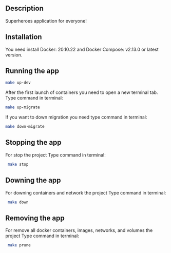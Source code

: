 ## Description

Superheroes application for everyone!

## Installation

You need install Docker: 20.10.22 and Docker Compose: v2.13.0 or latest version.

## Running the app

```bash
make up-dev
```

After the first launch of containers
you need to open a new terminal tab.
Type command in terminal:

```bash
make up-migrate
```

If you want to down migration
you need type command in terminal:

```bash
make down-migrate
```

## Stopping the app

For stop the project
Type command in terminal:

```bash
 make stop
```

## Downing the app

For downing containers and network the project
Type command in terminal:

```bash
 make down
```

## Removing the app

For remove all docker containers, images, networks, and volumes the project
Type command in terminal:

```bash
 make prune
```
